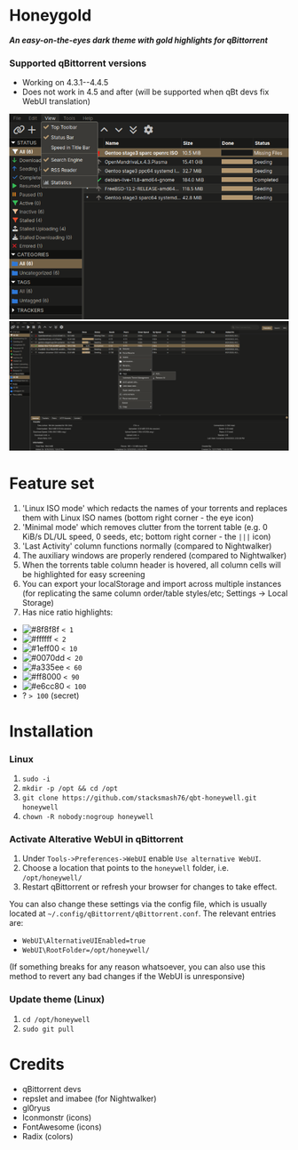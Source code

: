 # Honeygold
**_An easy-on-the-eyes dark theme with gold highlights for qBittorrent_**

### Supported qBittorrent versions
- Working on 4.3.1--4.4.5
- Does not work in 4.5 and after (will be supported when qBt devs fix WebUI translation)

![Small preview](/screens/1.png)
![Larger preview](/screens/2.png)

# Feature set
1. 'Linux ISO mode' which redacts the names of your torrents and replaces them with Linux ISO names (bottom right corner - the eye icon)
2. 'Minimal mode' which removes clutter from the torrent table (e.g. 0 KiB/s DL/UL speed, 0 seeds, etc; bottom right corner - the `|||` icon)
3. 'Last Activity' column functions normally (compared to Nightwalker)
4. The auxiliary windows are properly rendered (compared to Nightwalker)
5. When the torrents table column header is hovered, all column cells will be highlighted for easy screening
6. You can export your localStorage and import across multiple instances (for replicating the same column order/table styles/etc; Settings -> Local Storage)
7. Has nice ratio highlights:
- ![#8f8f8f](https://placehold.co/15x15/8f8f8f/8f8f8f.png) `< 1`
- ![#ffffff](https://placehold.co/15x15/ffffff/ffffff.png) `< 2`
- ![#1eff00](https://placehold.co/15x15/1eff00/1eff00.png) `< 10`
- ![#0070dd](https://placehold.co/15x15/0070dd/0070dd.png) `< 20`
- ![#a335ee](https://placehold.co/15x15/a335ee/a335ee.png) `< 60`
- ![#ff8000](https://placehold.co/15x15/ff8000/ff8000.png) `< 90`
- ![#e6cc80](https://placehold.co/15x15/e6cc80/e6cc80.png) `< 100`
- ? `> 100` (secret)


# Installation

### Linux
1. `sudo -i`
2. `mkdir -p /opt && cd /opt`
3. `git clone https://github.com/stacksmash76/qbt-honeywell.git honeywell`
4. `chown -R nobody:nogroup honeywell`


### Activate Alterative WebUI in qBittorrent
1. Under `Tools->Preferences->WebUI` enable `Use alternative WebUI`.
2. Choose a location that points to the `honeywell` folder, i.e. `/opt/honeywell/`
3. Restart qBittorrent or refresh your browser for changes to take effect.


You can also change these settings via the config file, which is usually located at `~/.config/qBittorrent/qBittorrent.conf`. The relevant entries are:

- `WebUI\AlternativeUIEnabled=true`
- `WebUI\RootFolder=/opt/honeywell/`

(If something breaks for any reason whatsoever, you can also use this method to revert any bad changes if the WebUI is unresponsive)


### Update theme (Linux)
1. `cd /opt/honeywell`
2. `sudo git pull`


# Credits
- qBittorrent devs
- repslet and imabee (for Nightwalker)
- gl0ryus
- Iconmonstr (icons)
- FontAwesome (icons)
- Radix (colors)
